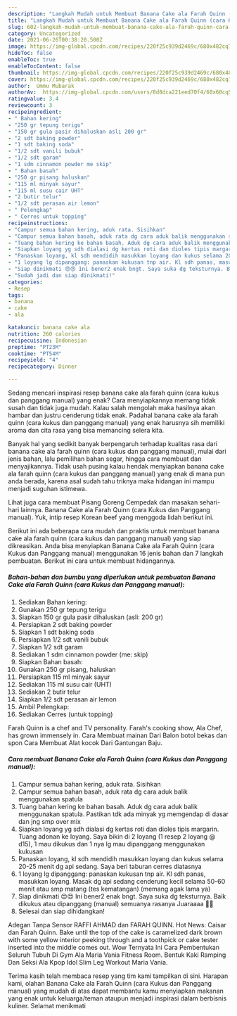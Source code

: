 ```yaml
---
description: "Langkah Mudah untuk Membuat Banana Cake ala Farah Quinn (cara Kukus dan Panggang manual), Lezat"
title: "Langkah Mudah untuk Membuat Banana Cake ala Farah Quinn (cara Kukus dan Panggang manual), Lezat"
slug: 602-langkah-mudah-untuk-membuat-banana-cake-ala-farah-quinn-cara-kukus-dan-panggang-manual-lezat
category: Uncategorized
date: 2021-06-26T00:38:20.500Z
image: https://img-global.cpcdn.com/recipes/220f25c939d2469c/680x482cq70/banana-cake-ala-farah-quinn-cara-kukus-dan-panggang-manual-foto-resep-utama.jpg
hideToc: false
enableToc: true
enableTocContent: false
thumbnail: https://img-global.cpcdn.com/recipes/220f25c939d2469c/680x482cq70/banana-cake-ala-farah-quinn-cara-kukus-dan-panggang-manual-foto-resep-utama.jpg
cover: https://img-global.cpcdn.com/recipes/220f25c939d2469c/680x482cq70/banana-cake-ala-farah-quinn-cara-kukus-dan-panggang-manual-foto-resep-utama.jpg
author:  Ummu Mubarak
authorAv:  https://img-global.cpcdn.com/users/8d8dca221eed70f4/60x60cq50/avatar.jpg
ratingvalue: 3.4
reviewcount: 3
recipeingredient:
- " Bahan kering"
- "250 gr tepung terigu"
- "150 gr gula pasir dihaluskan asli 200 gr"
- "2 sdt baking powder"
- "1 sdt baking soda"
- "1/2 sdt vanili bubuk"
- "1/2 sdt garam"
- "1 sdm cinnamon powder me skip"
- " Bahan basah"
- "250 gr pisang haluskan"
- "115 ml minyak sayur"
- "115 ml susu cair UHT"
- "2 butir telur"
- "1/2 sdt perasan air lemon"
- " Pelengkap"
- " Cerres untuk topping"
recipeinstructions:
- "Campur semua bahan kering, aduk rata. Sisihkan"
- "Campur semua bahan basah, aduk rata dg cara aduk balik menggunakan spatula"
- "Tuang bahan kering ke bahan basah. Aduk dg cara aduk balik menggunakan spatula. Pastikan tdk ada minyak yg memgendap di dasar dan jng smp over mix"
- "Siapkan loyang yg sdh dialasi dg kertas roti dan dioles tipis margarin. Tuang adonan ke loyang. Saya bikin di 2 loyang (1 resep 2 loyang @ d15), 1 mau dikukus dan 1 nya lg mau dipanggang menggunakan kukusan"
- "Panaskan loyang, kl sdh mendidih masukkan loyang dan kukus selama 20-25 menit dg api sedang. Saya beri taburan cerres diatasnya"
- "1 loyang lg dipanggang: panaskan kukusan tnp air. Kl sdh panas, masukkan loyang. Masak dg api sedang cenderung kecil selama 50-60 menit atau smp matang (tes kematangan) (memang agak lama ya)"
- "Siap dinikmati 😍😍 Ini bener2 enak bngt. Saya suka dg teksturnya. Baik dikukus atau dipanggang (manual) semuanya rasanya Juaraaaa 🤩🤩"
- "Sudah jadi dan siap dinikmati!"
categories:
- Resep
tags:
- banana
- cake
- ala

katakunci: banana cake ala 
nutrition: 260 calories
recipecuisine: Indonesian
preptime: "PT23M"
cooktime: "PT54M"
recipeyield: "4"
recipecategory: Dinner

---
```



Sedang mencari inspirasi resep banana cake ala farah quinn (cara kukus dan panggang manual) yang enak? Cara menyiapkannya memang tidak susah dan tidak juga mudah. Kalau salah mengolah maka hasilnya akan hambar dan justru cenderung tidak enak. Padahal banana cake ala farah quinn (cara kukus dan panggang manual) yang enak harusnya sih memiliki aroma dan cita rasa yang bisa memancing selera kita.


Banyak hal yang sedikit banyak berpengaruh terhadap kualitas rasa dari banana cake ala farah quinn (cara kukus dan panggang manual), mulai dari jenis bahan, lalu pemilihan bahan segar, hingga cara membuat dan menyajikannya. Tidak usah pusing kalau hendak menyiapkan banana cake ala farah quinn (cara kukus dan panggang manual) yang enak di mana pun anda berada, karena asal sudah tahu triknya maka hidangan ini mampu menjadi suguhan istimewa.

Lihat juga cara membuat Pisang Goreng Cempedak dan masakan sehari-hari lainnya. Banana Cake ala Farah Quinn (cara Kukus dan Panggang manual). Yuk, intip resep Korean beef yang menggoda lidah berikut ini.


Berikut ini ada beberapa cara mudah dan praktis untuk membuat banana cake ala farah quinn (cara kukus dan panggang manual) yang siap dikreasikan. Anda bisa menyiapkan Banana Cake ala Farah Quinn (cara Kukus dan Panggang manual) menggunakan 16 jenis bahan dan 7 langkah pembuatan. Berikut ini cara untuk membuat hidangannya.

<!--inarticleads1-->

##### Bahan-bahan dan bumbu yang diperlukan untuk pembuatan Banana Cake ala Farah Quinn (cara Kukus dan Panggang manual):

1. Sediakan  Bahan kering:
1. Gunakan 250 gr tepung terigu
1. Siapkan 150 gr gula pasir dihaluskan (asli: 200 gr)
1. Persiapkan 2 sdt baking powder
1. Siapkan 1 sdt baking soda
1. Persiapkan 1/2 sdt vanili bubuk
1. Siapkan 1/2 sdt garam
1. Sediakan 1 sdm cinnamon powder (me: skip)
1. Siapkan  Bahan basah:
1. Gunakan 250 gr pisang, haluskan
1. Persiapkan 115 ml minyak sayur
1. Sediakan 115 ml susu cair (UHT)
1. Sediakan 2 butir telur
1. Siapkan 1/2 sdt perasan air lemon
1. Ambil  Pelengkap:
1. Sediakan  Cerres (untuk topping)


Farah Quinn is a chef and TV personality. Farah&#39;s cooking show, Ala Chef, has grown immensely in. Cara Membuat mainan Dari Balon botol bekas dan spon Cara Membuat Alat kocok Dari Gantungan Baju. 

<!--inarticleads2-->

##### Cara membuat Banana Cake ala Farah Quinn (cara Kukus dan Panggang manual):

1. Campur semua bahan kering, aduk rata. Sisihkan
1. Campur semua bahan basah, aduk rata dg cara aduk balik menggunakan spatula
1. Tuang bahan kering ke bahan basah. Aduk dg cara aduk balik menggunakan spatula. Pastikan tdk ada minyak yg memgendap di dasar dan jng smp over mix
1. Siapkan loyang yg sdh dialasi dg kertas roti dan dioles tipis margarin. Tuang adonan ke loyang. Saya bikin di 2 loyang (1 resep 2 loyang @ d15), 1 mau dikukus dan 1 nya lg mau dipanggang menggunakan kukusan
1. Panaskan loyang, kl sdh mendidih masukkan loyang dan kukus selama 20-25 menit dg api sedang. Saya beri taburan cerres diatasnya
1. 1 loyang lg dipanggang: panaskan kukusan tnp air. Kl sdh panas, masukkan loyang. Masak dg api sedang cenderung kecil selama 50-60 menit atau smp matang (tes kematangan) (memang agak lama ya)
1. Siap dinikmati 😍😍 Ini bener2 enak bngt. Saya suka dg teksturnya. Baik dikukus atau dipanggang (manual) semuanya rasanya Juaraaaa 🤩🤩
1. Selesai dan siap dihidangkan!

Adegan Tanpa Sensor RAFFI AHMAD dan FARAH QUINN. Hot News: Caisar dan Farah Quinn. Bake until the top of the cake is caramelized dark brown with some yellow interior peeking through and a toothpick or cake tester inserted into the middle comes out. Wow Ternyata Ini Cara Pembentukan Seluruh Tubuh Di Gym Ala Maria Vania Fitness Room. Bentuk Kaki Ramping Dan Seksi Ala Kpop Idol Slim Leg Workout Maria Vania. 

Terima kasih telah membaca resep yang tim kami tampilkan di sini. Harapan kami, olahan Banana Cake ala Farah Quinn (cara Kukus dan Panggang manual) yang mudah di atas dapat membantu kamu menyiapkan makanan yang enak untuk keluarga/teman ataupun menjadi inspirasi dalam berbisnis kuliner. Selamat menikmati
